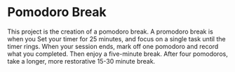 # Pomodoro Break

This project is the creation of a pomodoro break.
A promodoro break is when you Set your timer for 25 minutes, and focus on a single task until the timer rings.
When your session ends, mark off one pomodoro and record what you completed. Then enjoy a five-minute break. 
After four pomodoros, take a longer, more restorative 15-30 minute break.


